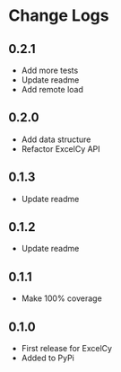 # Change Logs

## 0.2.1
- Add more tests
- Update readme
- Add remote load

## 0.2.0
- Add data structure
- Refactor ExcelCy API

## 0.1.3
- Update readme

## 0.1.2
- Update readme

## 0.1.1
- Make 100% coverage

## 0.1.0
- First release for ExcelCy
- Added to PyPi
